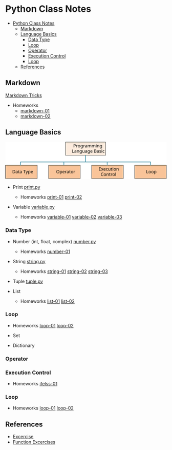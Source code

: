 # Python Class Notes

- [Python Class Notes](#python-class-notes)
  - [Markdown](#markdown)
  - [Language Basics](#language-basics)
    - [Data Type](#data-type)
    - [Loop](#loop)
    - [Operator](#operator)
    - [Execution Control](#execution-control)
    - [Loop](#loop-1)
  - [References](#references)


## Markdown 
[Markdown Tricks](aDoc/markdownTricks.md)
* Homeworks
  - [markdown-01](homeworks/markdown01.md)
  - [markdown-02](homeworks/markdown02.md)
  
## Language Basics
![](aDoc/images/LanguageBasics.svg)

* Print
[print.py](src/languageBasics/print.py)
  - Homeworks
    [print-01](homeworks/print01.md)
    [print-02](homeworks/print02.md)

* Variable
[variable.py](src/languageBasics/print.py)
  - Homeworks
    [variable-01](homeworks/variable01.md)
    [variable-02](homeworks/variable02.md)
    [variable-03](homeworks/variable03.md)

### Data Type
* Number (int, float, complex)
[number.py](src/languageBasics/number.py)
  - Homeworks
    [number-01](homeworks/number01.md)

* String
[string.py](src/languageBasics/string.py)
  - Homeworks
    [string-01](homeworks/string01.md)
    [string-02](homeworks/string02.md)
    [string-03](homeworks/string03.md)

* Tuple
[tuple.py](src/languageBasics/tuple.py)

* List
  - Homeworks
    [list-01](homeworks/list01.md)
    [list-02](homeworks/list02.md)
    
### Loop
  - Homeworks
    [loop-01](homeworks/loop01.md)
    [loop-02](homeworks/loop02.md)

* Set

* Dictionary

### Operator

### Execution Control
  - Homeworks
    [ifelss-01](homeworks/ifelse01.md)
    
### Loop
  - Homeworks
    [loop-01](homeworks/loop01.md)
    [loop-02](homeworks/loop02.md)

## References

* [Excercise](https://pynative.com/python-exercises-with-solutions/)
* [Function Excercises](https://pynative.com/python-functions-exercise-with-solutions/)
